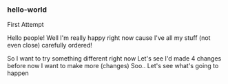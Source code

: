 ### hello-world
First Attempt


Hello people!
Well I'm really happy right now cause I've all my stuff (not even close) carefully ordered!



So I want to try something different right now
Let's see
I'd made 4 changes before 
now I want to make more
(changes)
Soo.. Let's see what's going to happen
